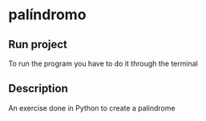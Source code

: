 # palíndromo

## Run project

To run the program you have to do it through the terminal

## Description

An exercise done in Python to create a palindrome

